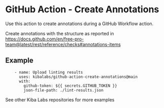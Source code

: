 # GitHub Action - Create Annotations

Use this action to create annotations during a GitHub Workflow action.

Create annotations with the structure as reported in https://docs.github.com/en/free-pro-team@latest/rest/reference/checks#annotations-items

## Example

```
    - name: Upload linting results
      uses: kibalabs/github-action-create-annotations@main
      with:
        github-token: ${{ secrets.GITHUB_TOKEN }}
        json-file-path: ./lint-results.json
```

See other Kiba Labs repositories for more examples
